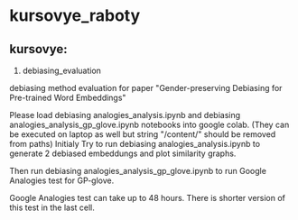 # kursovye_raboty
## kursovye:

1) debiasing_evaluation

debiasing method evaluation for paper "Gender-preserving Debiasing for Pre-trained Word Embeddings"

Please load debiasing analogies_analysis.ipynb and debiasing analogies_analysis_gp_glove.ipynb notebooks into google colab. (They can be executed on laptop as well but string "/content/" should be removed from paths) Initialy Try to run debiasing analogies_analysis.ipynb to generate 2 debiased embeddungs and plot similarity graphs.

Then run debiasing analogies_analysis_gp_glove.ipynb to run Google Analogies test for GP-glove.

Google Analogies test can take up to 48 hours. There is shorter version of this test in the last cell.

